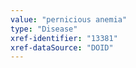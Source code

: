 ```yaml
---
value: "pernicious anemia"
type: "Disease"
xref-identifier: "13381"
xref-dataSource: "DOID"
---
```

